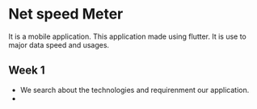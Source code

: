 # Net speed Meter
It is a mobile application. This application made using flutter. It is use to major data speed and usages.

## Week 1
 - We search about the technologies and requirenment our application.
 - 
